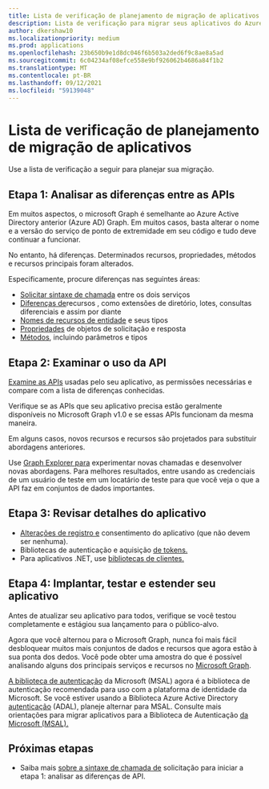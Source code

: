 ```yaml
---
title: Lista de verificação de planejamento de migração de aplicativos
description: Lista de verificação para migrar seus aplicativos do Azure Active Directory (Azure AD) Graph para o Microsoft Graph
author: dkershaw10
ms.localizationpriority: medium
ms.prod: applications
ms.openlocfilehash: 23b650b9e1d8dc046f6b503a2ded6f9c8ae8a5ad
ms.sourcegitcommit: 6c04234af08efce558e9bf926062b4686a84f1b2
ms.translationtype: MT
ms.contentlocale: pt-BR
ms.lasthandoff: 09/12/2021
ms.locfileid: "59139048"
---
```

# <a name="app-migration-planning-checklist"></a>Lista de verificação de planejamento de migração de aplicativos

Use a lista de verificação a seguir para planejar sua migração.

## <a name="step-1-review-the-differences-between-the-apis"></a>Etapa 1: Analisar as diferenças entre as APIs

Em muitos aspectos, o microsoft Graph é semelhante ao Azure Active Directory anterior (Azure AD) Graph. Em muitos casos, basta alterar o nome e a versão do serviço de ponto de extremidade em seu código e tudo deve continuar a funcionar.

No entanto, há diferenças. Determinados recursos, propriedades, métodos e recursos principais foram alterados.

Especificamente, procure diferenças nas seguintes áreas:

- [Solicitar sintaxe de chamada](migrate-azure-ad-graph-request-differences.md) entre os dois serviços
- [Diferenças de](migrate-azure-ad-graph-feature-differences.md)recursos , como extensões de diretório, lotes, consultas diferenciais e assim por diante
- [Nomes de recursos de entidade](migrate-azure-ad-graph-resource-differences.md) e seus tipos
- [Propriedades](migrate-azure-ad-graph-property-differences.md) de objetos de solicitação e resposta
- [Métodos](migrate-azure-ad-graph-method-differences.md), incluindo parâmetros e tipos

## <a name="step-2-examine-api-use"></a>Etapa 2: Examinar o uso da API

[Examine as APIs](migrate-azure-ad-graph-audit-api-use.md) usadas pelo seu aplicativo, as permissões necessárias e compare com a lista de diferenças conhecidas.  

Verifique se as APIs que seu aplicativo precisa estão geralmente disponíveis no Microsoft Graph v1.0 e se essas APIs funcionam da mesma maneira.

Em alguns casos, novos recursos e recursos são projetados para substituir abordagens anteriores.

Use [Graph Explorer para](https://aka.ms/ge) experimentar novas chamadas e desenvolver novas abordagens. Para melhores resultados, entre usando as credenciais de um usuário de teste em um locatário de teste para que você veja o que a API faz em conjuntos de dados importantes.

## <a name="step-3-review-app-details"></a>Etapa 3: Revisar detalhes do aplicativo

- [Alterações de registro e](migrate-azure-ad-graph-app-registration.md) consentimento do aplicativo (que não devem ser nenhuma).
- Bibliotecas de autenticação e aquisição [de tokens.](migrate-azure-ad-graph-authentication-library.md)
- Para aplicativos .NET, use [bibliotecas de clientes.](migrate-azure-ad-graph-client-libraries.md)

## <a name="step-4-deploy-test-and-extend-your-app"></a>Etapa 4: Implantar, testar e estender seu aplicativo

Antes de atualizar seu aplicativo para todos, verifique se você testou completamente e estágiou sua lançamento para o público-alvo.

Agora que você alternou para o Microsoft Graph, nunca foi mais fácil desbloquear muitos mais conjuntos de dados e recursos que agora estão à sua ponta dos dedos. Você pode obter uma amostra do que é possível analisando alguns dos principais serviços e recursos no [Microsoft Graph](./overview-major-services.md).

[A biblioteca de autenticação](/azure/active-directory/develop/reference-v2-libraries) da Microsoft (MSAL) agora é a biblioteca de autenticação recomendada para uso com a plataforma de identidade da Microsoft. Se você estiver usando a Biblioteca Azure Active Directory [autenticação](/azure/active-directory/develop/active-directory-authentication-libraries) (ADAL), planeje alternar para MSAL. Consulte mais orientações para migrar aplicativos para a Biblioteca de Autenticação [da Microsoft (MSAL).](/azure/active-directory/develop/msal-migration)

## <a name="next-steps"></a>Próximas etapas

- Saiba mais [sobre a sintaxe de chamada de](migrate-azure-ad-graph-request-differences.md) solicitação para iniciar a etapa 1: analisar as diferenças de API.
